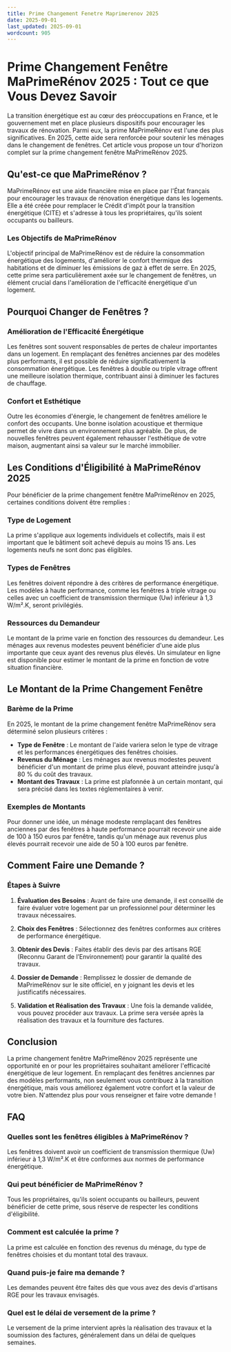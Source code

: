 ```yaml
---
title: Prime Changement Fenetre Maprimerenov 2025
date: 2025-09-01
last_updated: 2025-09-01
wordcount: 905
---
```


# Prime Changement Fenêtre MaPrimeRénov 2025 : Tout ce que Vous Devez Savoir

La transition énergétique est au cœur des préoccupations en France, et le gouvernement met en place plusieurs dispositifs pour encourager les travaux de rénovation. Parmi eux, la prime MaPrimeRénov est l'une des plus significatives. En 2025, cette aide sera renforcée pour soutenir les ménages dans le changement de fenêtres. Cet article vous propose un tour d'horizon complet sur la prime changement fenêtre MaPrimeRénov 2025.

## Qu'est-ce que MaPrimeRénov ?

MaPrimeRénov est une aide financière mise en place par l'État français pour encourager les travaux de rénovation énergétique dans les logements. Elle a été créée pour remplacer le Crédit d'impôt pour la transition énergétique (CITE) et s'adresse à tous les propriétaires, qu'ils soient occupants ou bailleurs. 

### Les Objectifs de MaPrimeRénov

L'objectif principal de MaPrimeRénov est de réduire la consommation énergétique des logements, d'améliorer le confort thermique des habitations et de diminuer les émissions de gaz à effet de serre. En 2025, cette prime sera particulièrement axée sur le changement de fenêtres, un élément crucial dans l'amélioration de l'efficacité énergétique d'un logement.

## Pourquoi Changer de Fenêtres ?

### Amélioration de l'Efficacité Énergétique

Les fenêtres sont souvent responsables de pertes de chaleur importantes dans un logement. En remplaçant des fenêtres anciennes par des modèles plus performants, il est possible de réduire significativement la consommation énergétique. Les fenêtres à double ou triple vitrage offrent une meilleure isolation thermique, contribuant ainsi à diminuer les factures de chauffage.

### Confort et Esthétique

Outre les économies d'énergie, le changement de fenêtres améliore le confort des occupants. Une bonne isolation acoustique et thermique permet de vivre dans un environnement plus agréable. De plus, de nouvelles fenêtres peuvent également rehausser l'esthétique de votre maison, augmentant ainsi sa valeur sur le marché immobilier.

## Les Conditions d'Éligibilité à MaPrimeRénov 2025

Pour bénéficier de la prime changement fenêtre MaPrimeRénov en 2025, certaines conditions doivent être remplies :

### Type de Logement

La prime s'applique aux logements individuels et collectifs, mais il est important que le bâtiment soit achevé depuis au moins 15 ans. Les logements neufs ne sont donc pas éligibles.

### Types de Fenêtres

Les fenêtres doivent répondre à des critères de performance énergétique. Les modèles à haute performance, comme les fenêtres à triple vitrage ou celles avec un coefficient de transmission thermique (Uw) inférieur à 1,3 W/m².K, seront privilégiés.

### Ressources du Demandeur

Le montant de la prime varie en fonction des ressources du demandeur. Les ménages aux revenus modestes peuvent bénéficier d'une aide plus importante que ceux ayant des revenus plus élevés. Un simulateur en ligne est disponible pour estimer le montant de la prime en fonction de votre situation financière.

## Le Montant de la Prime Changement Fenêtre

### Barème de la Prime

En 2025, le montant de la prime changement fenêtre MaPrimeRénov sera déterminé selon plusieurs critères :

- **Type de Fenêtre** : Le montant de l'aide variera selon le type de vitrage et les performances énergétiques des fenêtres choisies.
- **Revenus du Ménage** : Les ménages aux revenus modestes peuvent bénéficier d'un montant de prime plus élevé, pouvant atteindre jusqu'à 80 % du coût des travaux.
- **Montant des Travaux** : La prime est plafonnée à un certain montant, qui sera précisé dans les textes réglementaires à venir.

### Exemples de Montants

Pour donner une idée, un ménage modeste remplaçant des fenêtres anciennes par des fenêtres à haute performance pourrait recevoir une aide de 100 à 150 euros par fenêtre, tandis qu'un ménage aux revenus plus élevés pourrait recevoir une aide de 50 à 100 euros par fenêtre.

## Comment Faire une Demande ?

### Étapes à Suivre

1. **Évaluation des Besoins** : Avant de faire une demande, il est conseillé de faire évaluer votre logement par un professionnel pour déterminer les travaux nécessaires.
   
2. **Choix des Fenêtres** : Sélectionnez des fenêtres conformes aux critères de performance énergétique.

3. **Obtenir des Devis** : Faites établir des devis par des artisans RGE (Reconnu Garant de l’Environnement) pour garantir la qualité des travaux.

4. **Dossier de Demande** : Remplissez le dossier de demande de MaPrimeRénov sur le site officiel, en y joignant les devis et les justificatifs nécessaires.

5. **Validation et Réalisation des Travaux** : Une fois la demande validée, vous pouvez procéder aux travaux. La prime sera versée après la réalisation des travaux et la fourniture des factures.

## Conclusion

La prime changement fenêtre MaPrimeRénov 2025 représente une opportunité en or pour les propriétaires souhaitant améliorer l'efficacité énergétique de leur logement. En remplaçant des fenêtres anciennes par des modèles performants, non seulement vous contribuez à la transition énergétique, mais vous améliorez également votre confort et la valeur de votre bien. N'attendez plus pour vous renseigner et faire votre demande !

## FAQ

### Quelles sont les fenêtres éligibles à MaPrimeRénov ?

Les fenêtres doivent avoir un coefficient de transmission thermique (Uw) inférieur à 1,3 W/m².K et être conformes aux normes de performance énergétique.

### Qui peut bénéficier de MaPrimeRénov ?

Tous les propriétaires, qu'ils soient occupants ou bailleurs, peuvent bénéficier de cette prime, sous réserve de respecter les conditions d'éligibilité.

### Comment est calculée la prime ?

La prime est calculée en fonction des revenus du ménage, du type de fenêtres choisies et du montant total des travaux.

### Quand puis-je faire ma demande ?

Les demandes peuvent être faites dès que vous avez des devis d'artisans RGE pour les travaux envisagés.

### Quel est le délai de versement de la prime ?

Le versement de la prime intervient après la réalisation des travaux et la soumission des factures, généralement dans un délai de quelques semaines.